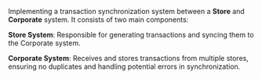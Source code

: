 Implementing a transaction synchronization system between a **Store** and **Corporate** system. It consists of two main components:

**Store System**: Responsible for generating transactions and syncing them to the Corporate system.

**Corporate System**: Receives and stores transactions from multiple stores, ensuring no duplicates and handling potential errors in synchronization.
